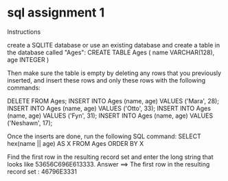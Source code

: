 # sql assignment 1
Instructions

create a SQLITE database or use an existing database and create a table in the database called "Ages":
CREATE TABLE Ages (
  name VARCHAR(128),
  age INTEGER
)

Then make sure the table is empty by deleting any rows that you previously inserted, and insert these rows and only these rows with the following commands:

DELETE FROM Ages;
INSERT INTO Ages (name, age) VALUES ('Mara', 28);
INSERT INTO Ages (name, age) VALUES ('Otto', 33);
INSERT INTO Ages (name, age) VALUES ('Fyn', 31);
INSERT INTO Ages (name, age) VALUES ('Neshawn', 17);

Once the inserts are done, run the following SQL command:
SELECT hex(name || age) AS X FROM Ages ORDER BY X

Find the first row in the resulting record set and enter the long string that looks like 53656C696E613333.
Answer ==> The first row in the resulting record set : 46796E3331

